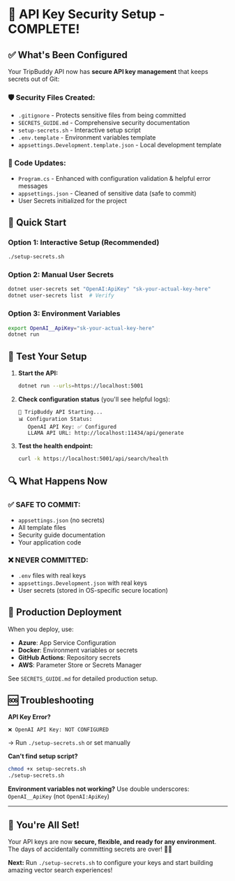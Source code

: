 # 🔐 API Key Security Setup - COMPLETE!

## ✅ What's Been Configured

Your TripBuddy API now has **secure API key management** that keeps secrets out of Git:

### 🛡️ Security Files Created:

- `.gitignore` - Protects sensitive files from being committed
- `SECRETS_GUIDE.md` - Comprehensive security documentation
- `setup-secrets.sh` - Interactive setup script
- `.env.template` - Environment variables template
- `appsettings.Development.template.json` - Local development template

### 🔧 Code Updates:

- `Program.cs` - Enhanced with configuration validation & helpful error messages
- `appsettings.json` - Cleaned of sensitive data (safe to commit)
- User Secrets initialized for the project

## 🚀 Quick Start

### Option 1: Interactive Setup (Recommended)

```bash
./setup-secrets.sh
```

### Option 2: Manual User Secrets

```bash
dotnet user-secrets set "OpenAI:ApiKey" "sk-your-actual-key-here"
dotnet user-secrets list  # Verify
```

### Option 3: Environment Variables

```bash
export OpenAI__ApiKey="sk-your-actual-key-here"
dotnet run
```

## 🧪 Test Your Setup

1. **Start the API:**

   ```bash
   dotnet run --urls=https://localhost:5001
   ```

2. **Check configuration status** (you'll see helpful logs):

   ```
   🚀 TripBuddy API Starting...
   📊 Configuration Status:
      OpenAI API Key: ✅ Configured
      LLAMA API URL: http://localhost:11434/api/generate
   ```

3. **Test the health endpoint:**
   ```bash
   curl -k https://localhost:5001/api/search/health
   ```

## 🔍 What Happens Now

### ✅ SAFE TO COMMIT:

- `appsettings.json` (no secrets)
- All template files
- Security guide documentation
- Your application code

### ❌ NEVER COMMITTED:

- `.env` files with real keys
- `appsettings.Development.json` with real keys
- User secrets (stored in OS-specific secure location)

## 🎯 Production Deployment

When you deploy, use:

- **Azure**: App Service Configuration
- **Docker**: Environment variables or secrets
- **GitHub Actions**: Repository secrets
- **AWS**: Parameter Store or Secrets Manager

See `SECRETS_GUIDE.md` for detailed production setup.

## 🆘 Troubleshooting

**API Key Error?**

```
❌ OpenAI API Key: NOT CONFIGURED
```

→ Run `./setup-secrets.sh` or set manually

**Can't find setup script?**

```bash
chmod +x setup-secrets.sh
./setup-secrets.sh
```

**Environment variables not working?**
Use double underscores: `OpenAI__ApiKey` (not `OpenAI:ApiKey`)

---

## 🎉 You're All Set!

Your API keys are now **secure, flexible, and ready for any environment**. The days of accidentally committing secrets are over! 🔐✨

**Next:** Run `./setup-secrets.sh` to configure your keys and start building amazing vector search experiences!
